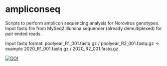 # ampliconseq
Scripts to perform amplicon sequencing analysis for Norovirus genotypes.
Input fastq file from MySeq2 Illumina sequencer (already demultiplexed) for pair ended reads.

Input fastq format:
  poolyear_R1_001.fastq.gz / poolyear_R2_001.fastq.gz -> example 2020_R1_001.fastq.gz / 2020_R2_001.fastq.gz

<a href="https://zenodo.org/badge/latestdoi/326530940"><img src="https://zenodo.org/badge/326530940.svg" alt="DOI"></a>
